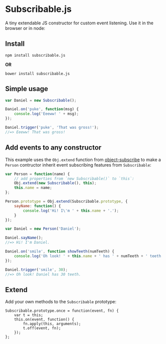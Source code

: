 Subscribable.js
===============

A tiny extendable JS constructor for custom event listening. Use it in the browser or in node:

## Install

```
npm install subscribable.js
```
**OR**
```
bower install subscribable.js
```


## Simple usage

```js
var Daniel = new Subscribable();

Daniel.on('puke', function(msg) {
	console.log('Eeeww! ' + msg);
});

Daniel.trigger('puke', 'That was gross!');
//=> Eeeww! That was gross!
```


## Add events to any constructor

This example uses the `Obj.extend` function from [object-subscribe](https://github.com/Daniel-Hug/object-subscribe) to make a `Person` contructor inherit event subscribing features from `Subscribable`:

```js
var Person = function(name) {
	// add properties from `new Subscribable()` to `this`:
	Obj.extend(new Subscribable(), this);
	this.name = name;
};

Person.prototype = Obj.extend(Subscribable.prototype, {
	sayName: function() {
		console.log('Hi! I\'m ' + this.name + '.');
	}
});

var Daniel = new Person('Daniel');

Daniel.sayName();
//=> Hi! I'm Daniel.

Daniel.on('smile', function showTeeth(numTeeth) {
	console.log('Oh look! ' + this.name + ' has ' + numTeeth + ' teeth.');
});

Daniel.trigger('smile', 30);
//=> Oh look! Daniel has 30 teeth.
```


## Extend

Add your own methods to the `Subscribable` prototype:

```
Subscribable.prototype.once = function(event, fn) {
	var t = this;
	this.on(event, function() {
		fn.apply(this, arguments);
		t.off(event, fn);
	});
};
```